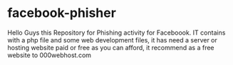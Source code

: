 # facebook-phisher
Hello Guys this Repository for Phishing activity for Faceboook. IT contains with a php file and some web development files, it has need a server or hosting website paid or free as you can afford, it recommend as a free website to 000webhost.com
